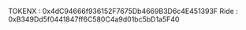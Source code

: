 TOKENX  : 0x4dC94666f936152F7675Db4669B3D6c4E451393F
Ride : 0xB349Dd5f0441847ff6C580C4a9d01bc5bD1a5F40